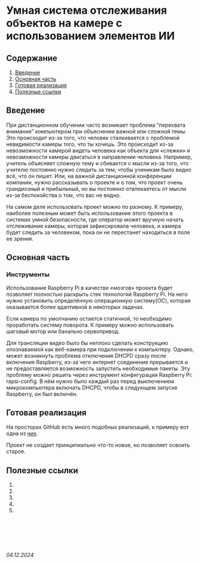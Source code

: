 # Умная система отслеживания объектов на камере с использованием элементов ИИ 

## Содержание

1. [Введение](./SmartSecurity.md#введение)
2. [Основная часть](./SmartSecurity.md#основная-часть)
3. [Готовая реализация](./SmartSecurity.md#готовая-реализация)
4. [Полезные ссылки](./SmartSecurity.md#полезные-ссылки)

## Введение

При дистанционном обучении часто возникает проблема “перехвата внимания” компьютером при объяснении важной или сложной темы. Это происходит из-за того, что человек сталкивается с проблемой невидимости камеры того, что ты хочешь. Это происходит из-за невозможности камерой видеть человека как объекта для «слежки» и невозможности камеры двигаться в направлении человека. 
Например, учитель объясняет сложную тему и сбивается с мысли из-за того, что учителю постоянно нужно следить за тем, чтобы ученикам было видно всё, что он пишет. Или, на важной дистанционной конференции компании, нужно рассказывать о проекте и о том, что проект очень грандиозный и прибыльный, но вы постоянно отвлекаетесь от мысли из-за беспокойства о том, что вас не видно.

На самом деле использовать проект можно по разному. К примеру, наиболее полезным может быть использование этого проекта в системах умной безопасности, где оператор может вручную начать отслеживание камеры, которая зафиксировала человека, и камера будет следить за человеком, пока он не перестанет находиться в поле ее зрения.

## Основная часть

### Инструменты 

Использование Raspberry Pi в качестве «мозгов» проекта будет позволяет полностью раскрыть стек технологий Raspberry Pi. На него нужно установить определённую операционную систему(ОС), которая оказывается более адаптивной в некоторых задачах.

Если камера по умолчанию остается статичной, то необходимо проработать систему поворота. К примеру можно использовать шаговый мотор или банально сервопривод.

Для трансляции видео было бы неплохо сделать конструкцию опознаваемой как веб-камера при подключении к компьютеру. Однако, может возникнуть проблема отключения DHCPD сразу после включения Raspberry, из-за чего интернет соединение прерывается и не предоставляется возможность запустить необходимые пакеты. Эту проблему можно  решить через инструмент конфигурации Raspberry Pi: rapsi-config. В нём нужно было каждый раз перед выключением микрокомпьютера включать DHCPD, чтобы в следующем запуске Raspberry, он был включён. 



## Готовая реализация

На просторах GitHub есть много подобных реализаций, к примеру вот одна из [них](https://github.com/Hariokl/CameraProject/tree/main). 

Проект не создает принципиально что-то новое, но позволяет освоить старое.

## Полезные ссылки

1. []()
2. []()
3. []()
4. []()
5. []()


<br><br>
<br><br>

###### 04.12.2024
